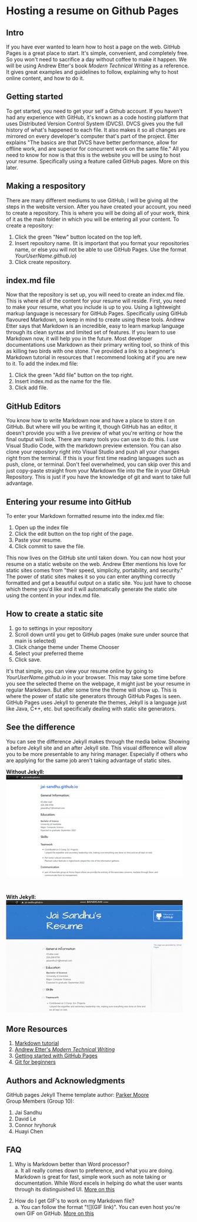 # Hosting a resume on Github Pages

## Intro
If you have ever wanted to learn how to host a page on the web. GitHub Pages is a great place to start. It's simple, convenient, and completely free. So you won't need to sacrifice a day without coffee to make it happen. We will be using Andrew Etter's book _Modern Technical Writing_ as a reference. It gives great examples and guidelines to follow, explaining why to host online content, and how to do it.  

## Getting started
To get started, you need to get your self a Github account. If you haven't had any experience with GitHub, it's known as a code hosting platform that uses Distributed Version Control System (DVCS). DVCS gives you the full history of what's happened to each file. It also makes it so all changes are mirrored on every developer's computer that's part of the project. Etter explains "The basics are that DVCS have better performance, allow for offline work, and are superior for concurrent work on the same file." All you need to know for now is that this is the website you will be using to host your resume. Specifically using a feature called GitHub pages. More on this later.  

## Making a respository
There are many different mediums to use GitHub, I will be giving all the steps in the website version. After you have created your account, you need to create a repository. This is where you will be doing all of your work, think of it as the main folder in which you will be entering all your content. To create a repository:
 1. Click the green "New" button located on the top left.  
 2. Insert repository name. (It is important that you format your repositories name, or else you will not be able to use GitHub Pages. Use the format _YourUserName.github.io<span>_)
 3. Click create repository.  

## index.md<span> file
Now that the repository is set up, you will need to create an index.md<span> file. This is where all of the content for your resume will reside. First, you need to make your resume, what you include is up to you. Using a lightweight markup language is necessary for GitHub Pages. Specifically using GitHub flavoured Markdown, so keep in mind to create using these tools. Andrew Etter says that Markdown is an incredible, easy to learn markup language through its clean syntax and limited set of features. If you learn to use Markdown now, it will help you in the future. Most developer documentations use Markdown as their primary writing tool, so think of this as killing two birds with one stone. I've provided a link to a beginner's Markdown tutorial in resources that I recommend looking at if you are new to it. To add the index.md<span> file:  
1. Click the green "Add file" button on the top right.
2. Insert index.md as the name for the file. 
3. Click add file. 

## GitHub Editors
You know how to write Markdown now and have a place to store it on GitHub. But where will you be writing it, though GitHub has an editor, it doesn't provide you with a live preview of what you're writing or how the final output will look. There are many tools you can use to do this. I use Visual Studio Code, with the markdown preview extension. You can also clone your repository right into Visual Studio and push all your changes right from the terminal. If this is your first time reading languages such as push, clone, or terminal. Don't feel overwhelmed, you can skip over this and just copy-paste straight from your Markdown file into the file in your GitHub Repository. This is just if you have the knowledge of git and want to take full advantage.   

## Entering your resume into GitHub
To enter your Markdown formatted resume into the index.md<span> file:  
1. Open up the index file
2. Click the edit button on the top right of the page.
3. Paste your resume.
4. Click commit to save the file.  

This now lives on the GitHub site until taken down. You can now host your resume on a static website on the web. Andrew Etter mentions his love for static sites comes from "their speed, simplicity, portability, and security." The power of static sites makes it so you can enter anything correctly formatted and get a beautiful output on a static site. You just have to choose which theme you'd like and it will automatically generate the static site using the content in your index.md<span> file. 

## How to create a static site
1. go to settings in your repository
2. Scroll down until you get to GitHub pages (make sure under source that main is selected)
3. Click change theme under Theme Chooser
4. Select your preferred theme
5. Click save.  

It's that simple, you can view your resume online by going to _YourUserName.github.io<span>_ in your browser. This may take some time before you see the selected theme on the webpage, it might just be your resume in regular Markdown. But after some time the theme will show up. This is where the power of static site generators through GitHub Pages is seen. GitHub Pages uses Jekyll to generate the themes, Jekyll is a language just like Java, C++, etc. but specifically dealing with static site generators. 

## See the difference
You can see the difference Jekyll makes through the media below. Showing a before Jekyll site and an after Jekyll site. This visual difference will allow you to be more presentable to any hiring manager. Especially if others who are applying for the same job aren't taking advantage of static sites.  


**Without Jekyll:**  
<img src="https://github.com/jai-sandhu/jai-sandhu.github.io/blob/main/media/pic.png" width="480">

&nbsp;  

**With Jekyll:**  
![Resume with Jekyll GIF](https://github.com/jai-sandhu/jai-sandhu.github.io/blob/main/media/gif.gif)

## More Resources
1. [Markdown tutorial](https://www.markdowntutorial.com/)
2. [Andrew Etter's _Modern Technical Writing_](https://www.amazon.ca/Modern-Technical-Writing-Introduction-Documentation-ebook/dp/B01A2QL9SS)
3. [Getting started with GitHub Pages](https://pages.github.com/)
4. [Git for beginners](https://product.hubspot.com/blog/git-and-github-tutorial-for-beginners)
&nbsp;  

## Authors and Acknowledgments  
GitHub pages Jekyll Theme template author: [Parker Moore](https://github.com/parkr)  
Group Members (Group 10):
1. Jai Sandhu
2. David Le
3. Connor hryhoruk
4. Huayi Chen  

## FAQ  
1. Why is Markdown better than Word processor?  
   a. It all really comes down to preference, and what you are doing. Markdown is great for fast, simple work such as note taking or documentation. While Word excels in helping do what the user wants through its distinguished UI. [More on this](https://techup.lawyer/why-and-how-to-use-markdown-instead-of-or-in-addition-to-word.html)

2. How do I get GIF's to work on my Markdown file?  
   a. You can follow the format "![](GIF link)". You can even host you're own GIF on GitHub. [More on this](https://medium.com/@josephcardillo/how-to-add-gifs-to-your-github-readme-89c74da2ce47)

